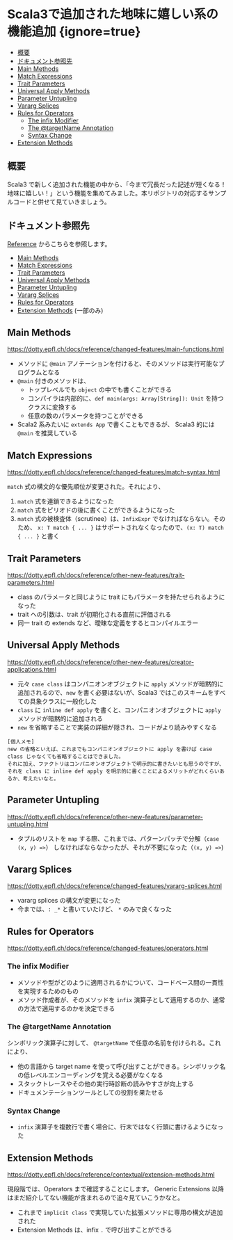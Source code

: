 # Scala3で追加された地味に嬉しい系の機能追加 {ignore=true}

<!-- @import "[TOC]" {cmd="toc" depthFrom=1 depthTo=6 orderedList=false} -->

<!-- code_chunk_output -->

- [概要](#概要)
- [ドキュメント参照先](#ドキュメント参照先)
- [Main Methods](#main-methods)
- [Match Expressions](#match-expressions)
- [Trait Parameters](#trait-parameters)
- [Universal Apply Methods](#universal-apply-methods)
- [Parameter Untupling](#parameter-untupling)
- [Vararg Splices](#vararg-splices)
- [Rules for Operators](#rules-for-operators)
  - [The infix Modifier](#the-infix-modifier)
  - [The @targetName Annotation](#the-targetname-annotation)
  - [Syntax Change](#syntax-change)
- [Extension Methods](#extension-methods)

<!-- /code_chunk_output -->

## 概要

Scala3 で新しく追加された機能の中から、「今まで冗長だった記述が短くなる！地味に嬉しい！」という機能を集めてみました。本リポジトリの対応するサンプルコードと併せて見ていきましょう。


## ドキュメント参照先

[Reference](https://dotty.epfl.ch/docs/reference/overview.html) からこちらを参照します。

- [Main Methods](https://dotty.epfl.ch/docs/reference/changed-features/main-functions.html)
- [Match Expressions](https://dotty.epfl.ch/docs/reference/changed-features/match-syntax.html)
- [Trait Parameters](https://dotty.epfl.ch/docs/reference/other-new-features/trait-parameters.html)
- [Universal Apply Methods](https://dotty.epfl.ch/docs/reference/other-new-features/creator-applications.html)
- [Parameter Untupling](https://dotty.epfl.ch/docs/reference/other-new-features/parameter-untupling.html)
- [Vararg Splices](https://dotty.epfl.ch/docs/reference/changed-features/vararg-splices.html)
- [Rules for Operators](https://dotty.epfl.ch/docs/reference/changed-features/operators.html)
- [Extension Methods](https://dotty.epfl.ch/docs/reference/contextual/extension-methods.html) (一部のみ)

## Main Methods

https://dotty.epfl.ch/docs/reference/changed-features/main-functions.html

- メソッドに `@main` アノテーションを付けると、そのメソッドは実行可能なプログラムとなる
- `@main` 付きのメソッドは、
  - トップレベルでも `object` の中でも書くことができる
  - コンパイラは内部的に、`def main(args: Array[String]): Unit` を持つクラスに変換する
  - 任意の数のパラメータを持つことができる
-  Scala2 系みたいに `extends App` で書くこともできるが、 Scala3 的には `@main` を推奨している

## Match Expressions

https://dotty.epfl.ch/docs/reference/changed-features/match-syntax.html

`match` 式の構文的な優先順位が変更された。それにより、
1. `match` 式を連鎖できるようになった
2. `match` 式をピリオドの後に書くことができるようになった
3. `match` 式の被検査体（scrutinee）は、`InfixExpr` でなければならない。そのため、 `x: T match { ... }` はサポートされなくなったので、`(x: T) match { ... }` と書く

## Trait Parameters

https://dotty.epfl.ch/docs/reference/other-new-features/trait-parameters.html

- class のパラメータと同じように trait にもパラメータを持たせられるようになった
- trait への引数は、trait が初期化される直前に評価される
- 同一 trait の extends など、曖昧な定義をするとコンパイルエラー

## Universal Apply Methods

https://dotty.epfl.ch/docs/reference/other-new-features/creator-applications.html

- 元々 `case class` はコンパニオンオブジェクトに `apply` メソッドが暗黙的に追加されるので、`new` を書く必要はないが、Scala3 ではこのスキームをすべての具象クラスに一般化した
- `class` に `inline def apply` を書くと、コンパニオンオブジェクトに `apply` メソッドが暗黙的に追加される
- `new` を省略することで実装の詳細が隠され、コードがより読みやすくなる

```
[個人メモ]
new の省略といえば、これまでもコンパニオンオブジェクトに apply を書けば case class じゃなくても省略することはできました。
それに加え、ファクトリはコンパニオンオブジェクトで明示的に書きたいとも思うのですが、
それを class に inline def apply を明示的に書くことによるメリットがどれくらいあるか、考えたいなと。
```

## Parameter Untupling

https://dotty.epfl.ch/docs/reference/other-new-features/parameter-untupling.html

- タプルのリストを `map` する際、これまでは、パターンパッチで分解（`case (x, y) =>`） しなければならなかったが、それが不要になった（`(x, y) =>`)

## Vararg Splices

https://dotty.epfl.ch/docs/reference/changed-features/vararg-splices.html

- vararg splices の構文が変更になった
- 今までは、`: _*` と書いていたけど、 `*` のみで良くなった

## Rules for Operators

https://dotty.epfl.ch/docs/reference/changed-features/operators.html

### The infix Modifier

- メソッドや型がどのように適用されるかについて、コードベース間の一貫性を実現するためのもの
- メソッド作成者が、そのメソッドを `infix` 演算子として適用するのか、通常の方法で適用するのかを決定できる 

### The @targetName Annotation

シンボリック演算子に対して、 `@targetName` で任意の名前を付けられる。これにより、
- 他の言語から target name を使って呼び出すことができる。シンボリック名の低レベルエンコーディングを覚える必要がなくなる
- スタックトレースやその他の実行時診断の読みやすさが向上する
- ドキュメンテーションツールとしての役割を果たせる
 
### Syntax Change

- `infix` 演算子を複数行で書く場合に、行末ではなく行頭に書けるようになった


## Extension Methods

https://dotty.epfl.ch/docs/reference/contextual/extension-methods.html

現段階では、Operators まで確認することにします。
Generic Extensions 以降はまだ紹介してない機能が含まれるので追々見ていこうかなと。

- これまで `implicit class` で実現していた拡張メソッドに専用の構文が追加された
- Extension Methods は、infix `.` で呼び出すことができる
